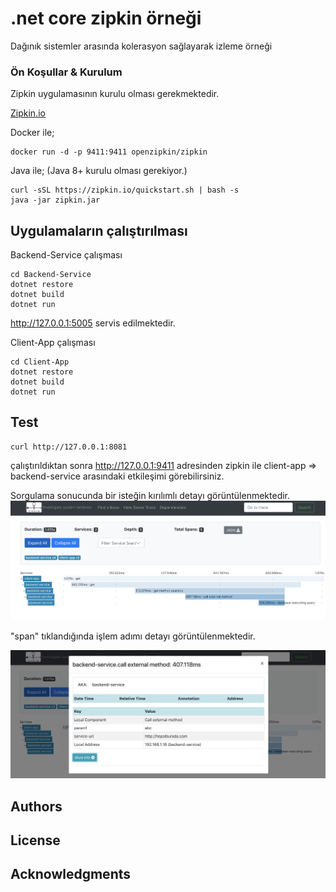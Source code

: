 # .net core zipkin örneği

Dağınık sistemler arasında kolerasyon sağlayarak izleme örneği


### Ön Koşullar & Kurulum

Zipkin uygulamasının kurulu olması gerekmektedir. 

[Zipkin.io](https://zipkin.io/pages/quickstart.html)

Docker ile;
```
docker run -d -p 9411:9411 openzipkin/zipkin
```

Java ile; (Java 8+ kurulu olması gerekiyor.)

```
curl -sSL https://zipkin.io/quickstart.sh | bash -s
java -jar zipkin.jar
```


## Uygulamaların çalıştırılması

Backend-Service çalışması
```
cd Backend-Service
dotnet restore
dotnet build
dotnet run

```
http://127.0.0.1:5005 servis edilmektedir.

Client-App çalışması

```
cd Client-App
dotnet restore
dotnet build
dotnet run
```

## Test

````
curl http://127.0.0.1:8081

````
çalıştırıldıktan sonra http://127.0.0.1:9411 adresinden zipkin ile client-app => backend-service arasındaki
etkileşimi görebilirsiniz.

Sorgulama sonucunda bir isteğin kırılımlı detayı görüntülenmektedir.
![Dashboard](Zipkin-1.png)

"span" tıklandığında işlem adımı detayı görüntülenmektedir.

![Dashboard](Zipkin-2.png)


## Authors


## License


## Acknowledgments

